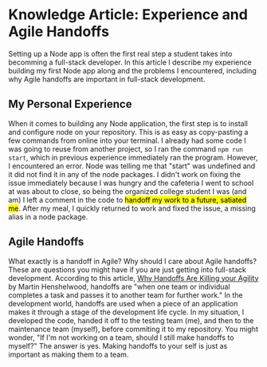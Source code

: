 # Knowledge Article: Experience and Agile Handoffs
Setting up a Node app is often the first real step a student takes into becomming a full-stack developer. In this article I describe my experience building my first Node app along and the problems I encountered, including why Agile handoffs are important in full-stack development.
## My Personal Experience
When it comes to building any Node application, the first step is to install and configure node on your repository. This is as easy as copy-pasting a few commands from online into your terminal. I already had some code I was going to reuse from another project, so I ran the command `npm run start`, which in previous experience immediately ran the program. However, I encountered an error. Node was telling me that "start" was undefined and it did not find it in any of the node packages. I didn't work on fixing the issue immediately because I was hungry and the cafeteria I went to school at was about to close, so being the organized college student I was (and am) I left a comment in the code to <mark>handoff my work to a future, satiated me</mark>. After my meal, I quickly returned to work and fixed the issue, a missing alias in a node package.

## Agile Handoffs
What exactly is a handoff in Agile? Why should I care about Agile handoffs? These are questions you might have if you are just getting into full-stack development. According to this article, [Why Handoffs Are Killing your Agility](https://www.scrum.org/resources/blog/why-handoffs-are-killing-your-agility#:~:text=May%2019%2C%202025,over%20the%20fence%20to%20developers.) by Martin Henshelwood, handoffs are "when one team or individual completes a task and passes it to another team for further work." In the development world, handoffs are used when a piece of an application makes it through a stage of the development life cycle. In my situation, I developed the code, handed it off to the testing team (me), and then to the maintenance team (myself), before commiting it to my repository. You might wonder, "If I'm not working on a team, should I still make handoffs to myself?" The answer is yes. Making handoffs to your self is just as important as making them to a team.


<!-- Find two articles on importance of handoffs -->